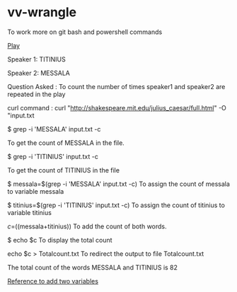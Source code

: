 # vv-wrangle
To work  more on git bash and powershell commands

[Play](http://shakespeare.mit.edu/julius_caesar/full.html)

Speaker 1: TITINIUS

Speaker 2: MESSALA

Question Asked : To count the number of times speaker1 and speaker2 are repeated in the play

curl command : curl "http://shakespeare.mit.edu/julius_caesar/full.html" -O "input.txt

$ grep -i 'MESSALA' input.txt -c

To get the count of MESSALA  in the file.

$ grep -i 'TITINIUS' input.txt -c

To get the count of TITINIUS in the file

$ messala=$(grep -i 'MESSALA' input.txt -c)
To assign the count of messala to variable messala

$ titinius=$(grep -i 'TITINIUS' input.txt -c)
To assign the count of titinius to variable titinius

$c=$((messala+titinius))
To add the count of both words.

$ echo $c
To display the total count

echo $c > Totalcount.txt
To redirect the output to file Totalcount.txt

The total count of the words MESSALA and TITINIUS is 82

























[Reference to add two variables](https://unix.stackexchange.com/questions/250204/how-to-add-two-variables-passed-in-the-shell-which-returns-integer-count)
